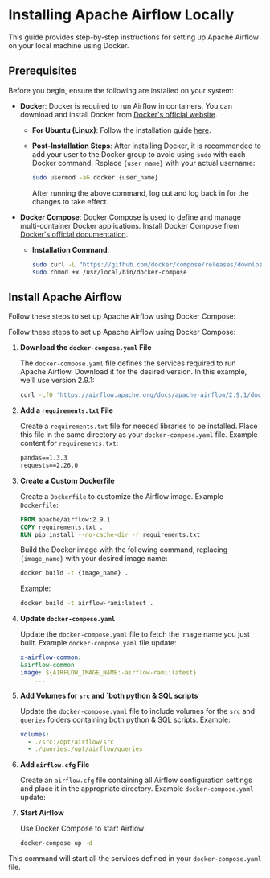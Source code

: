 # Installing Apache Airflow Locally
This guide provides step-by-step instructions for setting up Apache Airflow on your local machine using Docker.

## Prerequisites
Before you begin, ensure the following are installed on your system:

- **Docker**: Docker is required to run Airflow in containers. You can download and install Docker from [Docker's official website](https://www.docker.com/get-started).

  - **For Ubuntu (Linux)**: Follow the installation guide [here](https://docs.docker.com/engine/install/ubuntu/).
  - **Post-Installation Steps**: After installing Docker, it is recommended to add your user to the Docker group to avoid using `sudo` with each Docker command. Replace `{user_name}` with your actual username:

    ```bash
    sudo usermod -aG docker {user_name}
    ```

    After running the above command, log out and log back in for the changes to take effect.

- **Docker Compose**: Docker Compose is used to define and manage multi-container Docker applications. Install Docker Compose from [Docker's official documentation](https://docs.docker.com/compose/install/linux/).

  - **Installation Command**:

    ```bash
    sudo curl -L "https://github.com/docker/compose/releases/download/v2.29.0/docker-compose-linux-x86_64" -o /usr/local/bin/docker-compose
    sudo chmod +x /usr/local/bin/docker-compose
    ```

## Install Apache Airflow
Follow these steps to set up Apache Airflow using Docker Compose:

Follow these steps to set up Apache Airflow using Docker Compose:

1. **Download the `docker-compose.yaml` File**

   The `docker-compose.yaml` file defines the services required to run Apache Airflow. Download it for the desired version. In this example, we'll use version 2.9.1:

    ```bash
    curl -LfO 'https://airflow.apache.org/docs/apache-airflow/2.9.1/docker-compose.yaml'
    ```

2. **Add a `requirements.txt` File**

   Create a `requirements.txt` file for needed libraries to be installed. Place this file in the same directory as your `docker-compose.yaml` file. Example content for `requirements.txt`:

    ```txt
    pandas==1.3.3
    requests==2.26.0
    ```

3. **Create a Custom Dockerfile**

   Create a `Dockerfile` to customize the Airflow image. Example `Dockerfile`:

    ```Dockerfile
    FROM apache/airflow:2.9.1
    COPY requirements.txt .
    RUN pip install --no-cache-dir -r requirements.txt
    ```

   Build the Docker image with the following command, replacing `{image_name}` with your desired image name:

    ```bash
    docker build -t {image_name} .
    ```

   Example:

    ```bash
    docker build -t airflow-rami:latest .
    ```

4. **Update `docker-compose.yaml`**

   Update the `docker-compose.yaml` file to fetch the image name you just built. Example `docker-compose.yaml` file update:

    ```yaml
    x-airflow-common:
    &airflow-common
    image: ${AIRFLOW_IMAGE_NAME:-airflow-rami:latest}
        ...
    ```

5. **Add Volumes for `src` and `both python & SQL scripts**

   Update the `docker-compose.yaml` file to include volumes for the `src` and `queries` folders containing both python & SQL scripts. Example:

    ```yaml
    volumes:
      - ./src:/opt/airflow/src
      - ./queries:/opt/airflow/queries
    ```

6. **Add `airflow.cfg` File**

   Create an `airflow.cfg` file containing all Airflow configuration settings and place it in the appropriate directory. Example `docker-compose.yaml` update:

7. **Start Airflow**

   Use Docker Compose to start Airflow:

    ```bash
    docker-compose up -d
    ```

This command will start all the services defined in your `docker-compose.yaml` file.
